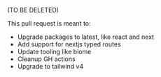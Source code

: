 (TO BE DELETED)

This pull request is meant to:
- Upgrade packages to latest, like react and next
- Add support for nextjs typed routes
- Update tooling like biome
- Cleanup GH actions
- Upgrade to tailwind v4